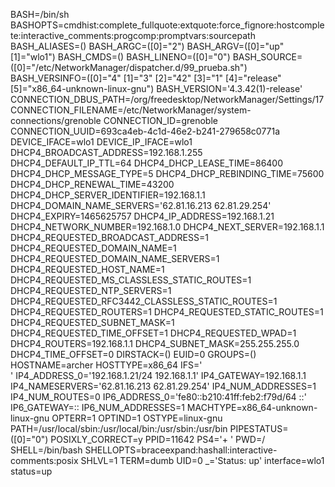 BASH=/bin/sh
BASHOPTS=cmdhist:complete_fullquote:extquote:force_fignore:hostcomplete:interactive_comments:progcomp:promptvars:sourcepath
BASH_ALIASES=()
BASH_ARGC=([0]="2")
BASH_ARGV=([0]="up" [1]="wlo1")
BASH_CMDS=()
BASH_LINENO=([0]="0")
BASH_SOURCE=([0]="/etc/NetworkManager/dispatcher.d/99_prueba.sh")
BASH_VERSINFO=([0]="4" [1]="3" [2]="42" [3]="1" [4]="release" [5]="x86_64-unknown-linux-gnu")
BASH_VERSION='4.3.42(1)-release'
CONNECTION_DBUS_PATH=/org/freedesktop/NetworkManager/Settings/17
CONNECTION_FILENAME=/etc/NetworkManager/system-connections/grenoble
CONNECTION_ID=grenoble
CONNECTION_UUID=693ca4eb-4c1d-46e2-b241-279658c0771a
DEVICE_IFACE=wlo1
DEVICE_IP_IFACE=wlo1
DHCP4_BROADCAST_ADDRESS=192.168.1.255
DHCP4_DEFAULT_IP_TTL=64
DHCP4_DHCP_LEASE_TIME=86400
DHCP4_DHCP_MESSAGE_TYPE=5
DHCP4_DHCP_REBINDING_TIME=75600
DHCP4_DHCP_RENEWAL_TIME=43200
DHCP4_DHCP_SERVER_IDENTIFIER=192.168.1.1
DHCP4_DOMAIN_NAME_SERVERS='62.81.16.213 62.81.29.254'
DHCP4_EXPIRY=1465625757
DHCP4_IP_ADDRESS=192.168.1.21
DHCP4_NETWORK_NUMBER=192.168.1.0
DHCP4_NEXT_SERVER=192.168.1.1
DHCP4_REQUESTED_BROADCAST_ADDRESS=1
DHCP4_REQUESTED_DOMAIN_NAME=1
DHCP4_REQUESTED_DOMAIN_NAME_SERVERS=1
DHCP4_REQUESTED_HOST_NAME=1
DHCP4_REQUESTED_MS_CLASSLESS_STATIC_ROUTES=1
DHCP4_REQUESTED_NTP_SERVERS=1
DHCP4_REQUESTED_RFC3442_CLASSLESS_STATIC_ROUTES=1
DHCP4_REQUESTED_ROUTERS=1
DHCP4_REQUESTED_STATIC_ROUTES=1
DHCP4_REQUESTED_SUBNET_MASK=1
DHCP4_REQUESTED_TIME_OFFSET=1
DHCP4_REQUESTED_WPAD=1
DHCP4_ROUTERS=192.168.1.1
DHCP4_SUBNET_MASK=255.255.255.0
DHCP4_TIME_OFFSET=0
DIRSTACK=()
EUID=0
GROUPS=()
HOSTNAME=archer
HOSTTYPE=x86_64
IFS=' 	
'
IP4_ADDRESS_0='192.168.1.21/24 192.168.1.1'
IP4_GATEWAY=192.168.1.1
IP4_NAMESERVERS='62.81.16.213 62.81.29.254'
IP4_NUM_ADDRESSES=1
IP4_NUM_ROUTES=0
IP6_ADDRESS_0='fe80::b210:41ff:feb2:f79d/64 ::'
IP6_GATEWAY=::
IP6_NUM_ADDRESSES=1
MACHTYPE=x86_64-unknown-linux-gnu
OPTERR=1
OPTIND=1
OSTYPE=linux-gnu
PATH=/usr/local/sbin:/usr/local/bin:/usr/sbin:/usr/bin
PIPESTATUS=([0]="0")
POSIXLY_CORRECT=y
PPID=11642
PS4='+ '
PWD=/
SHELL=/bin/bash
SHELLOPTS=braceexpand:hashall:interactive-comments:posix
SHLVL=1
TERM=dumb
UID=0
_='Status: up'
interface=wlo1
status=up

